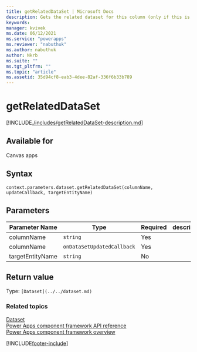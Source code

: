 ```yaml
---
title: getRelatedDataSet | Microsoft Docs
description: Gets the related dataset for this column (only if this is related entity column like lookup)
keywords:
manager: kvivek
ms.date: 06/12/2021
ms.service: "powerapps"
ms.reviewer: "nabuthuk"
ms.author: nabuthuk
author: Nkrb
ms.suite: ""
ms.tgt_pltfrm: ""
ms.topic: "article"
ms.assetid: 35d94cf8-eab3-4dee-82af-336f6b33b789
---
```


# getRelatedDataSet

[!INCLUDE[./includes/getRelatedDataSet-description.md](./includes/getRelatedDataSet-description.md)]

## Available for

Canvas apps

## Syntax

`context.parameters.dataset.getRelatedDataSet(columnName, updateCallback, targetEntityName)`

## Parameters

| Parameter Name   | Type                       | Required | description |
| ---------------- | -------------------------- | -------- | ----------- |
| columnName       | `string`                   | Yes      |             |
| columnName       | `onDataSetUpdatedCallback` | Yes      |             |
| targetEntityName | `string`                   | No       |             |

## Return value

Type: `[Dataset](../../dataset.md)`

### Related topics

[Dataset](../dataset.md)<br/>
[Power Apps component framework API reference](../../reference/index.md)<br/>
[Power Apps component framework overview](../../overview.md)

[!INCLUDE[footer-include](../../../../includes/footer-banner.md)]
